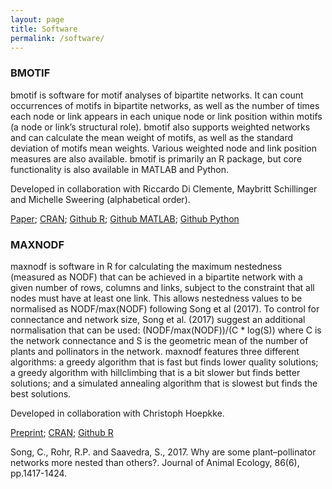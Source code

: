 ```yaml
---
layout: page
title: Software
permalink: /software/
---
```


### BMOTIF

bmotif is software for motif analyses of bipartite networks. It can count occurrences of motifs in bipartite networks, as well as the number of times each node or link appears in each unique node or link position within motifs (a node or link’s structural role). bmotif also supports weighted networks and can calculate the mean weight of motifs, as well as the standard deviation of motifs mean weights. Various weighted node and link position measures are also available. bmotif is primarily an R package, but core functionality is also available in MATLAB and Python.

Developed in collaboration with Riccardo Di Clemente, Maybritt Schillinger and Michelle Sweering (alphabetical order).

[Paper](https://doi.org/10.1111/2041-210X.13149); [CRAN](https://cran.r-project.org/package=bmotif); [Github R](https://github.com/SimmonsBI/bmotif); [Github MATLAB](https://github.com/SimmonsBI/bmotif-matlab); [Github Python](https://github.com/SimmonsBI/bmotif-python)

### MAXNODF

maxnodf is software in R for calculating the maximum nestedness (measured as NODF) that can be achieved in a bipartite network with a given number of rows, columns and links, subject to the constraint that all nodes must have at least one link.  This allows nestedness values to be normalised as NODF/max(NODF) following Song et al (2017). To control for connectance and network size, Song et al. (2017) suggest an additional normalisation that can be used: (NODF/max(NODF))/(C * log(S)) where C is the network connectance and S is the geometric mean of the number of plants and pollinators in the network. maxnodf features three different algorithms: a greedy algorithm that is fast but finds lower quality solutions; a greedy algorithm with hillclimbing that is a bit slower but finds better solutions; and a simulated annealing algorithm that is slowest but finds the best solutions.

Developed in collaboration with Christoph Hoepkke.

[Preprint](https://doi.org/10.1101/2020.03.20.000612); [CRAN](https://cran.r-project.org/package=maxnodf); [Github R](https://github.com/christophhoeppke/maxnodf/)

Song, C., Rohr, R.P. and Saavedra, S., 2017. Why are some plant–pollinator networks more nested than others?. Journal of Animal Ecology, 86(6), pp.1417-1424.
